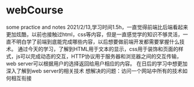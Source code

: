 # webCourse
some practice and notes
2021/2/13,学习时间1.5h，一直觉得前端比后端看起来更加炫酷，以前也接触过html，css等内容，但是一直感觉学的知识不够灵活，一直不明白学了前端到底能完成哪些内容，以后想要做前端开发都需要掌握什么技术。
通过今天的学习，了解到HTML用于文本的显示，css用于装饰和页面的样式，js可以完成动态的交互，HTTP协议用于服务器和浏览器之间的交互传输，web server可以根据用户的选择返回给用户相应的内容。
在日后的学习中想更加深入了解到web server的相关技术
想解决的问题：访问一个网站中所有的技术如何相互衔接
